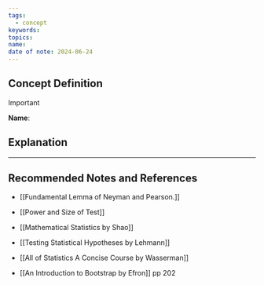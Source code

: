 ```yaml
---
tags:
  - concept
keywords: 
topics: 
name: 
date of note: 2024-06-24
---
```


## Concept Definition

>[!important]
>**Name**: 



## Explanation





-----------
##  Recommended Notes and References

- [[Fundamental Lemma of Neyman and Pearson.]]
- [[Power and Size of Test]]


- [[Mathematical Statistics by Shao]]
- [[Testing Statistical Hypotheses by Lehmann]]
- [[All of Statistics A Concise Course by Wasserman]]
- [[An Introduction to Bootstrap by Efron]] pp 202
